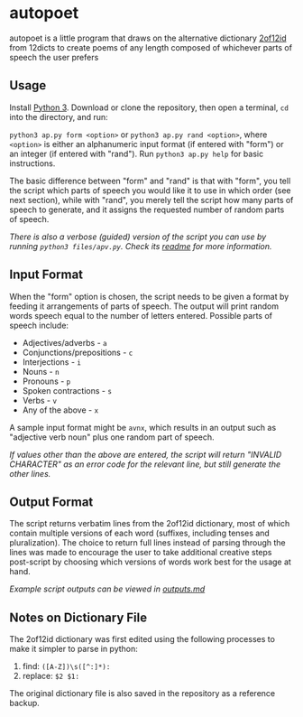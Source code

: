# autopoet
autopoet is a little program that draws on the alternative dictionary [2of12id](http://wordlist.aspell.net/alt12dicts-infl-readme/) from 12dicts to create poems of any length composed of whichever parts of speech the user prefers

## Usage
Install [Python 3](https://www.python.org/downloads/). Download or clone the repository, then open a terminal, `cd` into the directory, and run:

`python3 ap.py form <option>` or `python3 ap.py rand <option>`, where `<option>` is either an alphanumeric input format (if entered with "form") or an integer (if entered with "rand"). Run `python3 ap.py help` for basic instructions.

The basic difference between "form" and "rand" is that with "form", you tell the script which parts of speech you would like it to use in which order (see next section), while with "rand", you merely tell the script how many parts of speech to generate, and it assigns the requested number of random parts of speech.

*There is also a verbose (guided) version of the script you can use by running `python3 files/apv.py`. Check its [readme](files/READMEv.md) for more information.*

## Input Format
When the "form" option is chosen, the script needs to be given a format by feeding it arrangements of parts of speech. The output will print random words speech equal to the number of letters entered. Possible parts of speech include:

* Adjectives/adverbs - `a`
* Conjunctions/prepositions - `c`
* Interjections - `i`
* Nouns - `n`
* Pronouns - `p`
* Spoken contractions - `s`
* Verbs - `v`
* Any of the above - `x`

A sample input format might be `avnx`, which results in an output such as "adjective verb noun" plus one random part of speech.

*If values other than the above are entered, the script will return "INVALID CHARACTER" as an error code for the relevant line, but still generate the other lines.*

## Output Format
The script returns verbatim lines from the 2of12id dictionary, most of which contain multiple versions of each word (suffixes, including tenses and pluralization). The choice to return full lines instead of parsing through the lines was made to encourage the user to take additional creative steps post-script by choosing which versions of words work best for the usage at hand.

*Example script outputs can be viewed in [outputs.md](files/outputs.md)*

## Notes on Dictionary File
The 2of12id dictionary was first edited using the following processes to make it simpler to parse in python:

1. find: `([A-Z])\s([^:]*):`
2. replace: `$2 $1:`

The original dictionary file is also saved in the repository as a reference backup.